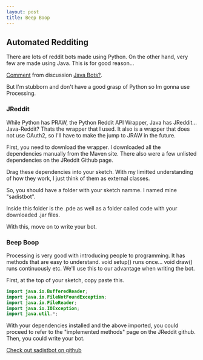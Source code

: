 ```yaml
---
layout: post
title: Beep Boop
---
```


## Automated Redditing
There are lots of reddit bots made using Python. On the other hand, very few are made using Java. This is for good reason...

<div class="reddit-embed"  data-embed-media="www.redditmedia.com"  data-embed-live="true"  data-embed-created="2015-04-10T17:43:37.585Z"><a href="https://www.reddit.com/r/botwatch/comments/1q1ort/java_bots/ceropg8">Comment</a> from discussion <a href="https://www.reddit.com/r/botwatch/comments/1q1ort/java_bots/">Java Bots?</a>.</div><script async src="https://www.redditstatic.com/comment-embed.js"></script>

But I'm stubborn and don't have a good grasp of Python so Im gonna use Processing.

### JReddit
While Python has PRAW, the Python Reddit API Wrapper, Java has JReddit... Java-Reddit? Thats the wrapper that I used. It also is a wrapper that does not use OAuth2, so I'll have to make the jump to JRAW in the future.

First, you need to download the wrapper. I downloaded all the dependencies manually from the Maven site. There also were a few unlisted dependencies on the JReddit Github page.

Drag these dependencies into your sketch. With my limitted understanding of how they work, I just think of them as external classes.

So, you should have a folder with your sketch namme. I named mine "sadistbot".

Inside this folder is the .pde as well as a folder called code with your downloaded .jar files.

With this, move on to write your bot.

### Beep Boop
Processing is very good with introducing people to programming. It has methods that are easy to understand. void setup() runs once... void draw() runs continuously etc. We'll use this to our advantage when writing the bot.

First, at the top of your sketch, copy paste this.

```java
import java.io.BufferedReader;
import java.io.FileNotFoundException;
import java.io.FileReader;
import java.io.IOException;
import java.util.*;
```

With your dependencies installed and the above imported, you could proceed to refer to the "implemented methods" page on the JReddit github. Then, you could write your bot.

[Check out sadistbot on github](www.google.com)





